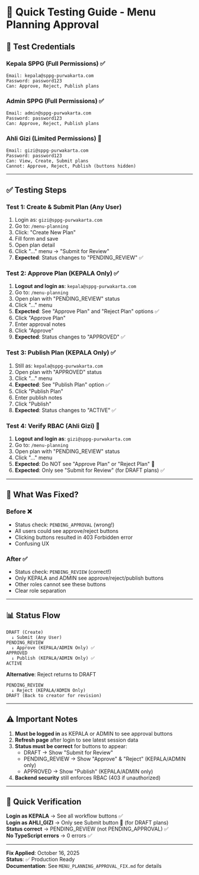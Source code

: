 # 🚀 Quick Testing Guide - Menu Planning Approval

## 🔐 Test Credentials

### Kepala SPPG (Full Permissions) ✅
```
Email: kepala@sppg-purwakarta.com
Password: password123
Can: Approve, Reject, Publish plans
```

### Admin SPPG (Full Permissions) ✅
```
Email: admin@sppg-purwakarta.com
Password: password123
Can: Approve, Reject, Publish plans
```

### Ahli Gizi (Limited Permissions) 🚫
```
Email: gizi@sppg-purwakarta.com
Password: password123
Can: View, Create, Submit plans
Cannot: Approve, Reject, Publish (buttons hidden)
```

---

## ✅ Testing Steps

### Test 1: Create & Submit Plan (Any User)
1. Login as: `gizi@sppg-purwakarta.com`
2. Go to: `/menu-planning`
3. Click: "Create New Plan"
4. Fill form and save
5. Open plan detail
6. Click "..." menu → "Submit for Review"
7. **Expected**: Status changes to "PENDING_REVIEW" ✅

### Test 2: Approve Plan (KEPALA Only) ✅
1. **Logout and login as**: `kepala@sppg-purwakarta.com`
2. Go to: `/menu-planning`
3. Open plan with "PENDING_REVIEW" status
4. Click "..." menu
5. **Expected**: See "Approve Plan" and "Reject Plan" options ✅
6. Click "Approve Plan"
7. Enter approval notes
8. Click "Approve"
9. **Expected**: Status changes to "APPROVED" ✅

### Test 3: Publish Plan (KEPALA Only) ✅
1. Still as: `kepala@sppg-purwakarta.com`
2. Open plan with "APPROVED" status
3. Click "..." menu
4. **Expected**: See "Publish Plan" option ✅
5. Click "Publish Plan"
6. Enter publish notes
7. Click "Publish"
8. **Expected**: Status changes to "ACTIVE" ✅

### Test 4: Verify RBAC (Ahli Gizi) 🚫
1. **Logout and login as**: `gizi@sppg-purwakarta.com`
2. Go to: `/menu-planning`
3. Open plan with "PENDING_REVIEW" status
4. Click "..." menu
5. **Expected**: Do NOT see "Approve Plan" or "Reject Plan" 🚫
6. **Expected**: Only see "Submit for Review" (for DRAFT plans) ✅

---

## 🐛 What Was Fixed?

### Before ❌
- Status check: `PENDING_APPROVAL` (wrong!)
- All users could see approve/reject buttons
- Clicking buttons resulted in 403 Forbidden error
- Confusing UX

### After ✅
- Status check: `PENDING_REVIEW` (correct!)
- Only KEPALA and ADMIN see approve/reject/publish buttons
- Other roles cannot see these buttons
- Clear role separation

---

## 📊 Status Flow

```
DRAFT (Create)
  ↓ Submit (Any User)
PENDING_REVIEW
  ↓ Approve (KEPALA/ADMIN Only) ✅
APPROVED
  ↓ Publish (KEPALA/ADMIN Only) ✅
ACTIVE
```

**Alternative**: Reject returns to DRAFT
```
PENDING_REVIEW
  ↓ Reject (KEPALA/ADMIN Only)
DRAFT (Back to creator for revision)
```

---

## ⚠️ Important Notes

1. **Must be logged in** as KEPALA or ADMIN to see approval buttons
2. **Refresh page** after login to see latest session data
3. **Status must be correct** for buttons to appear:
   - DRAFT → Show "Submit for Review"
   - PENDING_REVIEW → Show "Approve" & "Reject" (KEPALA/ADMIN only)
   - APPROVED → Show "Publish" (KEPALA/ADMIN only)
4. **Backend security** still enforces RBAC (403 if unauthorized)

---

## 🎯 Quick Verification

**Login as KEPALA** → See all workflow buttons ✅  
**Login as AHLI_GIZI** → Only see Submit button 🚫 (for DRAFT plans)  
**Status correct** → PENDING_REVIEW (not PENDING_APPROVAL) ✅  
**No TypeScript errors** → 0 errors ✅

---

**Fix Applied**: October 16, 2025  
**Status**: ✅ Production Ready  
**Documentation**: See `MENU_PLANNING_APPROVAL_FIX.md` for details
